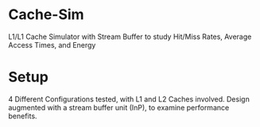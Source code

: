 # Cache-Sim
L1/L1 Cache Simulator with Stream Buffer to study Hit/Miss Rates, Average Access Times, and Energy

# Setup
4 Different Configurations tested, with L1 and L2 Caches involved. 
Design augmented with a stream buffer unit (InP), to examine performance benefits.
